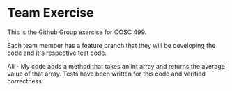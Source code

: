 # Team Exercise

This is the Github Group exercise for COSC 499.

Each team member has a feature branch that they will be developing the code and it's respective test code.

Ali - My code adds a method that takes an int array and returns the average value of that array. Tests have been written for this code and verified correctness.